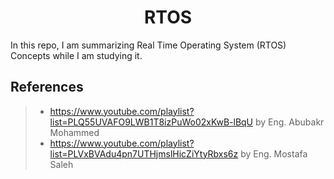 <h1 align="center">RTOS</h1>

In this repo, I am summarizing Real Time Operating System (RTOS) Concepts while I am studying it.

## References
> * https://www.youtube.com/playlist?list=PLQ55UVAFO9LWB1T8izPuWo02xKwB-lBqU
by Eng. Abubakr Mohammed
> * https://www.youtube.com/playlist?list=PLVxBVAdu4pn7UTHjmslHicZiYtyRbxs6z
by Eng. Mostafa Saleh